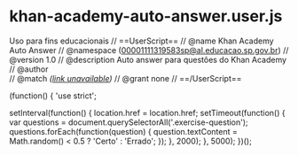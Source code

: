 # khan-academy-auto-answer.user.js
Uso para fins educacionais
// ==UserScript==
// @name         Khan Academy Auto Answer
// @namespace    (00001111319583sp@al.educacao.sp.gov.br)
// @version      1.0
// @description  Auto answer para questões do Khan Academy
// @author       
// @match        *([link unavailable](https://pt.khanacademy.org/profile/me/teacher/kaid_396011344410263753786702/class/5832327845560320))*
// @grant        none
// ==/UserScript==

(function() {
  'use strict';

  setInterval(function() {
    location.href = location.href;
    setTimeout(function() {
      var questions = document.querySelectorAll('.exercise-question');
      questions.forEach(function(question) {
        question.textContent = Math.random() < 0.5 ? 'Certo' : 'Errado';
      });
    }, 2000);
  }, 5000);
})();
